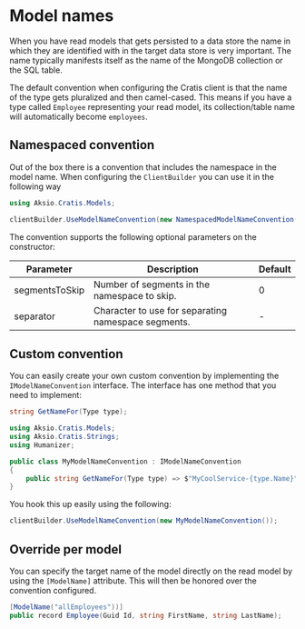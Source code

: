 # Model names

When you have read models that gets persisted to a data store the name in which they are identified with in the
target data store is very important. The name typically manifests itself as the name of the MongoDB collection or
the SQL table.

The default convention when configuring the Cratis client is that the name of the type gets pluralized and then
camel-cased. This means if you have a type called `Employee` representing your read model, its collection/table
name will automatically become `employees`.

## Namespaced convention

Out of the box there is a convention that includes the namespace in the model name.
When configuring the `ClientBuilder` you can use it in the following way

```csharp
using Aksio.Cratis.Models;

clientBuilder.UseModelNameConvention(new NamespacedModelNameConvention());
```

The convention supports the following optional parameters on the constructor:

| Parameter | Description | Default |
| --------- | ----------- | ------- |
| segmentsToSkip | Number of segments in the namespace to skip. | 0 |
| separator | Character to use for separating namespace segments. | - |

## Custom convention

You can easily create your own custom convention by implementing the `IModelNameConvention` interface.
The interface has one method that you need to implement:

```csharp
string GetNameFor(Type type);
```

```csharp
using Aksio.Cratis.Models;
using Aksio.Cratis.Strings;
using Humanizer;

public class MyModelNameConvention : IModelNameConvention
{
    public string GetNameFor(Type type) => $"MyCoolService-{type.Name}";
}
```

You hook this up easily using the following:

```csharp
clientBuilder.UseModelNameConvention(new MyModelNameConvention());
```

## Override per model

You can specify the target name of the model directly on the read model by using the `[ModelName]` attribute.
This will then be honored over the convention configured.

```csharp
[ModelName("allEmployees"))]
public record Employee(Guid Id, string FirstName, string LastName);
```
